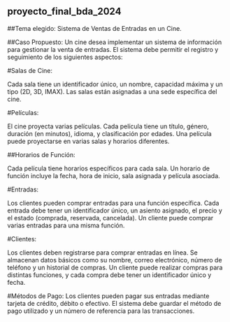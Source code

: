 ## proyecto_final_bda_2024
##Tema elegido: Sistema de Ventas de Entradas en un Cine.

##Caso Propuesto:
Un cine desea implementar un sistema de información para gestionar la venta de entradas. El sistema debe permitir el registro y seguimiento de los siguientes aspectos:

#Salas de Cine:

Cada sala tiene un identificador único, un nombre, capacidad máxima y un tipo (2D, 3D, IMAX). Las salas están asignadas a una sede específica del cine.

#Películas:

El cine proyecta varias películas. Cada película tiene un título, género, duración (en minutos), idioma, y clasificación por edades. Una película puede proyectarse en varias salas y horarios diferentes.

##Horarios de Función:

Cada película tiene horarios específicos para cada sala. Un horario de función incluye la fecha, hora de inicio, sala asignada y película asociada.

#Entradas:

Los clientes pueden comprar entradas para una función específica. Cada entrada debe tener un identificador único, un asiento asignado, el precio y el estado (comprada, reservada, cancelada). Un cliente puede comprar varias entradas para una misma función.

#Clientes:

Los clientes deben registrarse para comprar entradas en línea. Se almacenan datos básicos como su nombre, correo electrónico, número de teléfono y un historial de compras. Un cliente puede realizar compras para distintas funciones, y cada compra debe tener un identificador único y fecha.

#Métodos de Pago:
Los clientes pueden pagar sus entradas mediante tarjeta de crédito, débito o efectivo. El sistema debe guardar el método de pago utilizado y un número de referencia para las transacciones.
